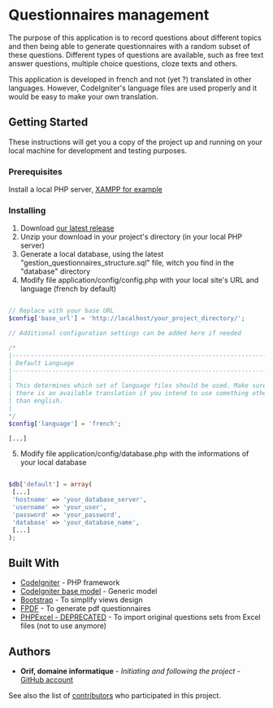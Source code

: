 # Questionnaires management

The purpose of this application is to record questions about different topics and then being able to generate questionnaires with a random subset of these questions.
Different types of questions are available, such as free text answer questions, multiple choice questions, cloze texts and others.

This application is developed in french and not (yet ?) translated in other languages.
However, CodeIgniter's language files are used properly and it would be easy to make your own translation.

## Getting Started

These instructions will get you a copy of the project up and running on your local machine for development and testing purposes.

### Prerequisites

Install a local PHP server, [XAMPP for example](https://www.apachefriends.org)

### Installing

1. Download [our latest release](https://github.com/OrifInformatique/gestion_questionnaires/releases)
2. Unzip your download in your project's directory (in your local PHP server)
3. Generate a local database, using the latest "gestion_questionnaires_structure.sql" file, witch you find in the "database" directory
4. Modify file application/config/config.php with your local site's URL and language (french by default)

```php

// Replace with your base URL
$config['base_url'] = 'http://localhost/your_project_directory/';

// Additional configuration settings can be added here if needed

/*
|--------------------------------------------------------------------------
| Default Language
|--------------------------------------------------------------------------
|
| This determines which set of language files should be used. Make sure
| there is an available translation if you intend to use something other
| than english.
|
*/
$config['language'] = 'french';

[...]

```

5. Modify file application/config/database.php with the informations of your local database

```php

$db['default'] = array(
 [...]
 'hostname' => 'your_database_server',
 'username' => 'your_user',
 'password' => 'your_password',
 'database' => 'your_database_name',
 [...]
);

```

## Built With

* [CodeIgniter](https://www.codeigniter.com/) - PHP framework
* [CodeIgniter base model](https://github.com/jamierumbelow/codeigniter-base-model) - Generic model
* [Bootstrap](https://getbootstrap.com/) - To simplify views design
* [FPDF](http://www.fpdf.org/) - To generate pdf questionnaires
* [PHPExcel - DEPRECATED](https://github.com/PHPOffice/PHPExcel) - To import original questions sets from Excel files (not to use anymore)

## Authors

* **Orif, domaine informatique** - *Initiating and following the project* - [GitHub account](https://github.com/OrifInformatique)

See also the list of [contributors](https://github.com/OrifInformatique/gestion_questionnaires/contributors) who participated in this project.
